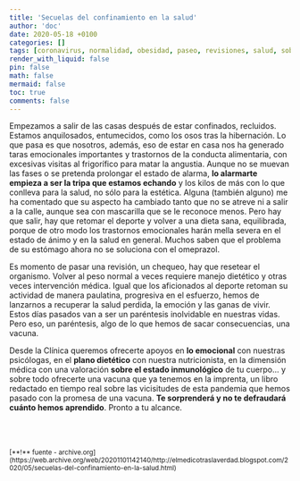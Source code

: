 ```yaml
---
title: 'Secuelas del confinamiento en la salud'
author: 'doc'
date: 2020-05-18 +0100
categories: []
tags: [coronavirus, normalidad, obesidad, paseo, revisiones, salud, sobrepeso, vacuna]
render_with_liquid: false
pin: false
math: false
mermaid: false
toc: true
comments: false
---
```

Empezamos a salir de las casas después de estar confinados, recluidos. Estamos anquilosados, entumecidos, como los osos tras la hibernación. Lo que pasa es que nosotros, además, eso de estar en casa nos ha generado taras emocionales importantes y trastornos de la conducta alimentaria, con excesivas visitas al frigorífico para matar la angustia. Aunque no se muevan las fases o se pretenda prolongar el estado de alarma, **lo alarmarte empieza a ser la tripa que estamos echando** y los kilos de más con lo que conlleva para la salud, no sólo para la estética. Alguna (también alguno) me ha comentado que su aspecto ha cambiado tanto que no se atreve ni a salir a la calle, aunque sea con mascarilla que se le reconoce menos. Pero hay que salir, hay que retomar el deporte y volver a una dieta sana, equilibrada, porque de otro modo los trastornos emocionales harán mella severa en el estado de ánimo y en la salud en general. Muchos saben que el problema de su estómago ahora no se soluciona con el omeprazol.  

Es momento de pasar una revisión, un chequeo, hay que resetear el organismo. Volver al peso normal a veces requiere manejo dietético y otras veces intervención médica. Igual que los aficionados al deporte retoman su actividad de manera paulatina, progresiva en el esfuerzo, hemos de lanzarnos a recuperar la salud perdida, la emoción y las ganas de vivir. Estos días pasados van a ser un paréntesis inolvidable en nuestras vidas. Pero eso, un paréntesis, algo de lo que hemos de sacar consecuencias, una vacuna.  

Desde la Clínica queremos ofrecerte apoyos en **lo emocional** con nuestras psicólogas, en el **plano dietético** con nuestra nutricionista, en la dimensión médica con una valoración **sobre el estado inmunológico** de tu cuerpo... y sobre todo ofrecerte una vacuna que ya tenemos en la imprenta, un libro redactado en tiempo real sobre las vicisitudes de esta pandemia que hemos pasado con la promesa de una vacuna. **Te sorprenderá y no te defraudará cuánto hemos aprendido**. Pronto a tu alcance.  

<br>
<br>
<br>
<small>[**!** fuente - archive.org](https://web.archive.org/web/20201101142140/http://elmedicotraslaverdad.blogspot.com/2020/05/secuelas-del-confinamiento-en-la-salud.html)</small>  
